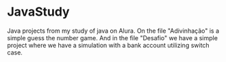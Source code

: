 # JavaStudy
Java projects from my study of java on Alura. On the file "Adivinhação" is a simple guess the number game. And in the file "Desafio" we have a simple project where we have a simulation with a bank account utilizing switch case.
